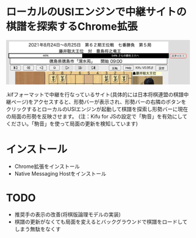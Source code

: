 # ローカルのUSIエンジンで中継サイトの棋譜を探索するChrome拡張

![スクリーンショット](screenshot.jpg)

.kifフォーマットで中継を行なっているサイト(具体的には日本将棋連盟の棋譜中継ページ)をアクセスすると、形勢バーが表示され、形勢バーの右隣のボタンをクリックするとローカルのUSIエンジンが起動して棋譜を探索し形勢バーに現在の局面の形勢を反映させます。
(注：Kifu for JSの設定で「駒音」を有効にしてください。「駒音」を使って局面の更新を検知しています)

# インストール
+ Chrome拡張をインストール
+ Native Messaging Hostをインストール

# TODO
- 推奨手の表示の改善(将棋版論理モデルの実装)
- 棋譜の更新がなくても局面を変えるとバックグラウンドで棋譜をロードしてしまう無駄をなくす
